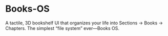 # Books-OS
A tactile, 3D bookshelf UI that organizes your life into Sections → Books → Chapters. The simplest “file system” ever—Books OS.
